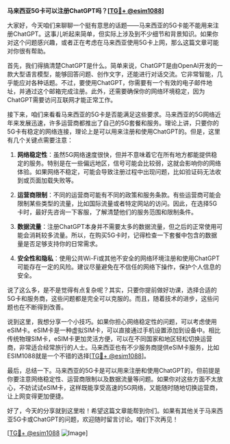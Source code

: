**马来西亚5G卡可以注册ChatGPT吗？[[TG💪+ @esim1088](https://t.me/s/esim1088)]**

大家好，今天咱们来聊聊一个挺有意思的话题——马来西亚的5G卡能不能用来注册ChatGPT。这事儿听起来简单，但实际上涉及到不少细节和背景知识。如果你对这个问题感兴趣，或者正在考虑在马来西亚使用5G卡上网，那么这篇文章可能对你很有帮助。

首先，我们得搞清楚ChatGPT是什么。简单来说，ChatGPT是由OpenAI开发的一款大型语言模型，能够回答问题、创作文字，还能进行对话交流。它非常智能，几乎能应对各种话题。不过，要使用ChatGPT，你需要有一个有效的电子邮件地址，并通过这个邮箱完成注册。此外，还需要确保你的网络环境稳定，因为ChatGPT需要访问互联网才能正常工作。

接下来，咱们来看看马来西亚的5G卡是否能满足这些要求。马来西亚的5G网络近年来发展迅速，许多运营商都推出了自己的5G套餐和服务。理论上讲，只要你的5G卡有稳定的网络连接，理论上是可以用来注册和使用ChatGPT的。但是，这里有几个关键点需要注意：

1. **网络稳定性**：虽然5G网络速度很快，但并不意味着它在所有地方都能提供稳定的服务。特别是在一些偏远地区，信号可能会比较弱，这就会影响你的网络体验。如果网络不稳定，可能会导致注册过程中出现问题，比如验证码无法收到或页面加载失败等。

2. **运营商限制**：不同的运营商可能有不同的政策和服务条款。有些运营商可能会限制某些类型的流量，比如国际流量或者特定网站的访问。因此，在选择5G卡时，最好先咨询一下客服，了解清楚他们的服务范围和限制条件。

3. **数据流量**：注册ChatGPT本身并不需要太多的数据流量，但之后的正常使用可能会消耗较多流量。所以，在购买5G卡时，记得检查一下套餐中包含的数据量是否足够支持你的日常需求。

4. **安全性和隐私**：使用公共Wi-Fi或其他不安全的网络环境注册和使用ChatGPT可能存在一定的风险。建议尽量避免在不信任的网络下操作，保护个人信息的安全。

说了这么多，是不是觉得有点复杂呢？其实，只要你提前做好功课，选择合适的5G卡和服务商，这些问题都是完全可以克服的。而且，随着技术的进步，这些问题也在不断得到改善。

说到这里，我想分享一个小技巧。如果你担心网络稳定性的问题，可以考虑使用eSIM卡。eSIM卡是一种虚拟SIM卡，可以直接通过手机设置添加到设备中。相比传统物理SIM卡，eSIM卡更加灵活方便，可以在不同国家和地区轻松切换运营商，非常适合经常旅行的人士。马来西亚也有不少服务商提供eSIM卡服务，比如ESIM1088就是一个不错的选择[[TG💪+ @esim1088](https://t.me/s/esim1088)]。

最后，总结一下。马来西亚的5G卡是可以用来注册和使用ChatGPT的，但前提是你要注意网络稳定性、运营商限制以及数据流量等问题。如果你对这些方面不太放心，不妨试试eSIM卡，这样既能享受高速的5G网络，又能随时随地切换运营商，让上网变得更加便捷。

好了，今天的分享就到这里啦！希望这篇文章能帮到你们。如果有其他关于马来西亚5G卡或ChatGPT的问题，欢迎随时留言讨论。咱们下次再见！

[[TG💪+ @esim1088](https://t.me/s/esim1088) ![Image](https://i.postimg.cc/4NQfJmqS/Snipaste-2025-05-13-00-14-12.png)]